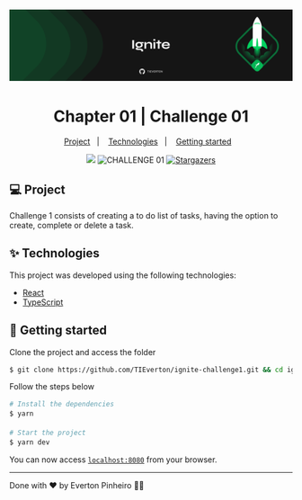 <h1 align="center">
  <img alt="ignite" title="ignite" src=".github/background-git.png" />
</h1>
<h1 align="center">
  Chapter 01 | Challenge 01
</h1>
<p align="center">
  <a href="#-project">Project</a>&nbsp;&nbsp;&nbsp;|&nbsp;&nbsp;&nbsp;
  <a href="#-technologies">Technologies</a>&nbsp;&nbsp;&nbsp;|&nbsp;&nbsp;&nbsp;
  <a href="#-getting-started">Getting started</a>&nbsp;&nbsp;&nbsp;
</p>

<p align="center">
  <a href="https://www.linkedin.com/in/evertonpinheiroti/"><img src="https://img.shields.io/badge/linkedin-0077B5.svg?style=for-the-badge&logo=linkedin&logoColor=white"></a>
  </a>
  <img src="https://img.shields.io/static/v1?label=CHALLENGE&style=for-the-badge&message=01&color=8257E5&labelColor=000000" alt="CHALLENGE 01" />
  <a href="https://github.com/TIEverton/tindev/stargazers">
    <img alt="Stargazers" src="https://img.shields.io/github/stars/TIEverton/ignite-challenge1?color=8257E5&logo=github&style=for-the-badge">
  </a>
</p>

## 💻 Project

Challenge 1 consists of creating a to do list of tasks, having the option to create, complete or delete a task.

## ✨ Technologies

This project was developed using the following technologies:

- [React](https://reactjs.org)
- [TypeScript](https://www.typescriptlang.org/)


## 🚀 Getting started

Clone the project and access the folder

```bash
$ git clone https://github.com/TIEverton/ignite-challenge1.git && cd ignite-challenge1
```

Follow the steps below

```bash
# Install the dependencies
$ yarn

# Start the project
$ yarn dev
```

You can now access [`localhost:8080`](http://localhost:8080) from your browser.

---

Done with ♥ by Everton Pinheiro 👋🏻 
